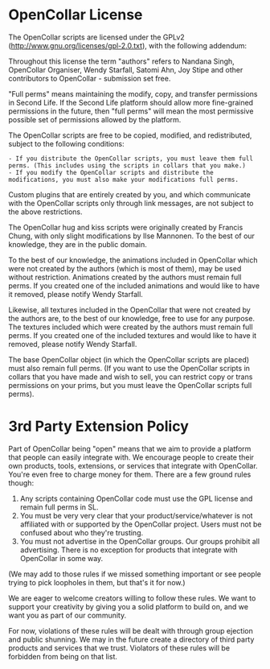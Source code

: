 OpenCollar License
==================

The OpenCollar scripts are licensed under the GPLv2 (http://www.gnu.org/licenses/gpl-2.0.txt), with the following addendum:

Throughout this license the term "authors" refers to Nandana Singh, OpenCollar Organiser, Wendy Starfall, Satomi Ahn, Joy Stipe and other contributors to OpenCollar - submission set free.

"Full perms" means maintaining the modify, copy, and transfer permissions in Second Life. If the Second Life platform should allow more fine-grained permissions in the future, then "full perms" will mean the most permissive possible set of permissions allowed by the platform.

The OpenCollar scripts are free to be copied, modified, and redistributed, subject to the following conditions:

    - If you distribute the OpenCollar scripts, you must leave them full perms. (This includes using the scripts in collars that you make.)
    - If you modify the OpenCollar scripts and distribute the modifications, you must also make your modifications full perms.

Custom plugins that are entirely created by you, and which communicate with the OpenCollar scripts only through link messages, are not subject to the above restrictions.

The OpenCollar hug and kiss scripts were originally created by Francis Chung, with only slight modifications by Ilse Mannonen. To the best of our knowledge, they are in the public domain.

To the best of our knowledge, the animations included in OpenCollar which were not created by the authors (which is most of them), may be used without restriction. Animations created by the authors must remain full perms. If you created one of the included animations and would like to have it removed, please notify Wendy Starfall.

Likewise, all textures included in the OpenCollar that were not created by the authors are, to the best of our knowledge, free to use for any purpose. The textures included which were created by the authors must remain full perms. If you created one of the included textures and would like to have it removed, please notify Wendy Starfall.

The base OpenCollar object (in which the OpenCollar scripts are placed) must also remain full perms. (If you want to use the OpenCollar scripts in collars that you have made and wish to sell, you can restrict copy or trans permissions on your prims, but you must leave the OpenCollar scripts full perms).

3rd Party Extension Policy
==========================

Part of OpenCollar being "open" means that we aim to provide a platform that people can easily integrate with. We encourage people to create their own products, tools, extensions, or services that integrate with OpenCollar. You're even free to charge money for them. There are a few ground rules though:

1. Any scripts containing OpenCollar code must use the GPL license and remain full perms in SL.
2. You must be very very clear that your product/service/whatever is not affiliated with or supported by the OpenCollar project. Users must not be confused about who they're trusting.
3. You must not advertise in the OpenCollar groups. Our groups prohibit all advertising. There is no exception for products that integrate with OpenCollar in some way.

(We may add to those rules if we missed something important or see people trying to pick loopholes in them, but that's it for now.)

We are eager to welcome creators willing to follow these rules. We want to support your creativity by giving you a solid platform to build on, and we want you as part of our community.

For now, violations of these rules will be dealt with through group ejection and public shunning. We may in the future create a directory of third party products and services that we trust. Violators of these rules will be forbidden from being on that list.